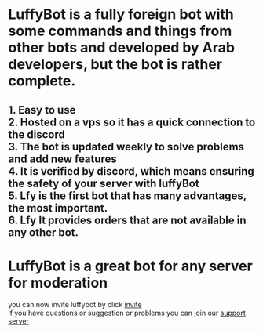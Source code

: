 <h1>LuffyBot is a fully foreign bot with some commands and things from other bots and developed by Arab developers, but the bot is rather complete.
</h1>
<h2>1. Easy to use<br>
2. Hosted on a vps so it has a quick connection to the discord<br>
3. The bot is updated weekly to solve problems and add new features<br>
4. It is verified by discord, which means ensuring the safety of your server with luffyBot<br>
5. Lfy is the first bot that has many advantages, the most important.<br>
6. Lfy It provides orders that are not available in any other bot.<br>
</h2>
<h1>LuffyBot is a great bot for any server for moderation
</h1>


you can now invite luffybot by click [invite](https://discord.com/api/oauth2/authorize?client_id=652156490819436544&permissions=1446378998&scope=bot)<br>
if you have questions or suggestion or problems you can join our [support server](https://discord.gg/wtkjyH9)
